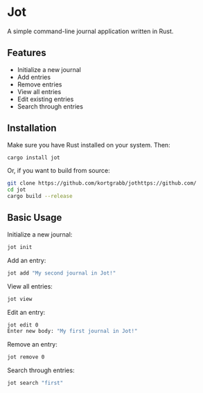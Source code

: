 # Jot

A simple command-line journal application written in Rust.

## Features

- Initialize a new journal
- Add entries
- Remove entries
- View all entries
- Edit existing entries
- Search through entries

## Installation

Make sure you have Rust installed on your system. Then:

```bash
cargo install jot
```

Or, if you want to build from source:

```bash
git clone https://github.com/kortgrabb/jothttps://github.com/
cd jot
cargo build --release
```
## Basic Usage
Initialize a new journal:
```bash
jot init
```
Add an entry:
```bash
jot add "My second journal in Jot!"
```
View all entries:
```bash
jot view
```
Edit an entry:
```bash
jot edit 0
Enter new body: "My first journal in Jot!"
```
Remove an entry:
```bash
jot remove 0
```
Search through entries:
```bash
jot search "first"
```
